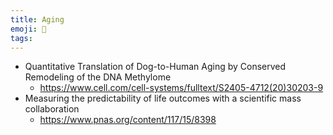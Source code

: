 ```yaml
---
title: Aging
emoji: 🧬
tags:
---
```


* Quantitative Translation of Dog-to-Human Aging by Conserved Remodeling of the DNA Methylome
    - https://www.cell.com/cell-systems/fulltext/S2405-4712(20)30203-9
* Measuring the predictability of life outcomes with a scientific mass collaboration
    - https://www.pnas.org/content/117/15/8398